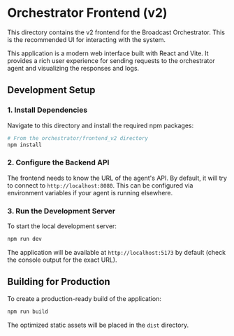 # Orchestrator Frontend (v2)

This directory contains the v2 frontend for the Broadcast Orchestrator. This is the recommended UI for interacting with the system.

This application is a modern web interface built with React and Vite. It provides a rich user experience for sending requests to the orchestrator agent and visualizing the responses and logs.

## Development Setup

### 1. Install Dependencies

Navigate to this directory and install the required npm packages:

```bash
# From the orchestrator/frontend_v2 directory
npm install
```

### 2. Configure the Backend API

The frontend needs to know the URL of the agent's API. By default, it will try to connect to `http://localhost:8080`. This can be configured via environment variables if your agent is running elsewhere.

### 3. Run the Development Server

To start the local development server:

```bash
npm run dev
```

The application will be available at `http://localhost:5173` by default (check the console output for the exact URL).

## Building for Production

To create a production-ready build of the application:

```bash
npm run build
```

The optimized static assets will be placed in the `dist` directory.
